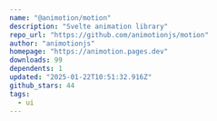 ```yaml
---
name: "@animotion/motion"
description: "Svelte animation library"
repo_url: "https://github.com/animotionjs/motion"
author: "animotionjs"
homepage: "https://animotion.pages.dev"
downloads: 99
dependents: 1
updated: "2025-01-22T10:51:32.916Z"
github_stars: 44
tags: 
  - ui
---
```


